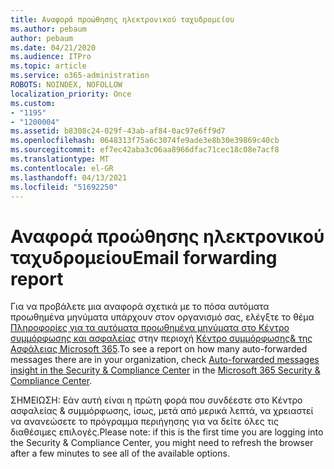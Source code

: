 ```yaml
---
title: Αναφορά προώθησης ηλεκτρονικού ταχυδρομείου
ms.author: pebaum
author: pebaum
ms.date: 04/21/2020
ms.audience: ITPro
ms.topic: article
ms.service: o365-administration
ROBOTS: NOINDEX, NOFOLLOW
localization_priority: Once
ms.custom:
- "1195"
- "1200004"
ms.assetid: b8308c24-029f-43ab-af84-0ac97e6ff9d7
ms.openlocfilehash: 0648313f75a6c3074fe9ade3e8b30e39869c40cb
ms.sourcegitcommit: ef7ec42aba3c06aa8966dfac71cec18c08e7acf8
ms.translationtype: MT
ms.contentlocale: el-GR
ms.lasthandoff: 04/13/2021
ms.locfileid: "51692250"
---
```

# <a name="email-forwarding-report"></a><span data-ttu-id="eb8d9-102">Αναφορά προώθησης ηλεκτρονικού ταχυδρομείου</span><span class="sxs-lookup"><span data-stu-id="eb8d9-102">Email forwarding report</span></span>

<span data-ttu-id="eb8d9-103">Για να προβάλετε μια αναφορά σχετικά με το πόσα αυτόματα προωθημένα μηνύματα υπάρχουν στον οργανισμό σας, ελέγξτε το θέμα [Πληροφορίες για τα αυτόματα προωθημένα μηνύματα στο Κέντρο συμμόρφωσης και ασφαλείας](https://docs.microsoft.com/microsoft-365/security/office-365-security/mfi-auto-forwarded-messages-report) στην περιοχή [Κέντρο συμμόρφωσης&amp; της Ασφάλειας Microsoft 365](https://protection.office.com/#/homepage).</span><span class="sxs-lookup"><span data-stu-id="eb8d9-103">To see a report on how many auto-forwarded messages there are in your organization, check [Auto-forwarded messages insight in the Security & Compliance Center](https://docs.microsoft.com/microsoft-365/security/office-365-security/mfi-auto-forwarded-messages-report) in the [Microsoft 365 Security &amp; Compliance Center](https://protection.office.com/#/homepage).</span></span>
  
<span data-ttu-id="eb8d9-104">ΣΗΜΕΙΩΣΗ: Εάν αυτή είναι η πρώτη φορά που συνδέεστε στο Κέντρο ασφαλείας &amp; συμμόρφωσης, ίσως, μετά από μερικά λεπτά, να χρειαστεί να ανανεώσετε το πρόγραμμα περιήγησης για να δείτε όλες τις διαθέσιμες επιλογές.</span><span class="sxs-lookup"><span data-stu-id="eb8d9-104">Please note: if this is the first time you are logging into the Security &amp; Compliance Center, you might need to refresh the browser after a few minutes to see all of the available options.</span></span>
  
